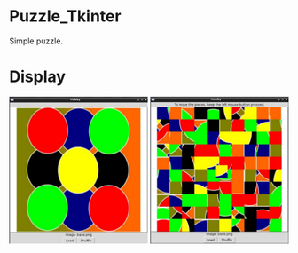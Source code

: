 # Puzzle_Tkinter

Simple puzzle.

# Display

![display](https://github.com/jpenrici/Puzzle_Tkinter/blob/main/display/display.png)
